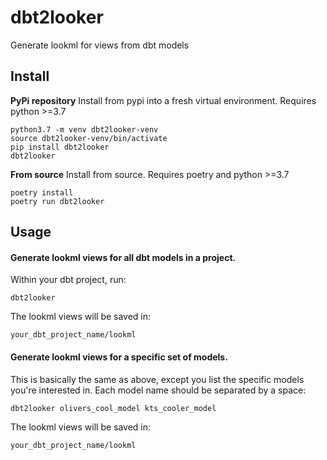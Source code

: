# dbt2looker

Generate lookml for views from dbt models

## Install

**PyPi repository**
Install from pypi into a fresh virtual environment. Requires python >=3.7
```
python3.7 -m venv dbt2looker-venv
source dbt2looker-venv/bin/activate
pip install dbt2looker
dbt2looker
```

**From source**
Install from source. Requires poetry and python >=3.7

```
poetry install
poetry run dbt2looker
```

## Usage

#### Generate lookml views for all dbt models in a project.
Within your dbt project, run:
```
dbt2looker
```
The lookml views will be saved in:
```
your_dbt_project_name/lookml
```

#### Generate lookml views for a specific set of models.
This is basically the same as above, except you list the specific models you're interested in. Each model name should be separated by a space:
```
dbt2looker olivers_cool_model kts_cooler_model
```

The lookml views will be saved in:
```
your_dbt_project_name/lookml
```

